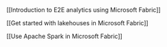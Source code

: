 [[Introduction to E2E analytics using Microsoft Fabric]]
 
 [[Get started with lakehouses in Microsoft Fabric]]

[[Use Apache Spark in Microsoft Fabric]]

